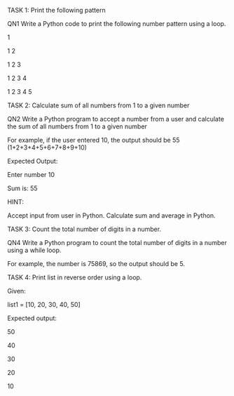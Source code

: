 TASK 1: Print the following pattern

QN1 Write a Python code to print the following number pattern using a loop.

1 

1 2 

1 2 3 

1 2 3 4

1 2 3 4 5

  TASK 2: Calculate sum of all numbers from 1 to a given number
  
 QN2 Write a Python program to accept a number from a user and calculate the sum of all numbers from 1 to a given number

For example, if the user entered 10, the output should be 55 (1+2+3+4+5+6+7+8+9+10)

Expected Output:

Enter number 10

Sum is:  55

HINT:

Accept input from user in Python.
Calculate sum and average in Python.


TASK 3: Count the total number of digits in a number.

QN4 Write a Python program to count the total number of digits in a number using a while loop.

For example, the number is 75869, so the output should be 5.


TASK 4: Print list in reverse order using a loop.

Given:

list1 = [10, 20, 30, 40, 50]

Expected output:

50

40

30

20

10






